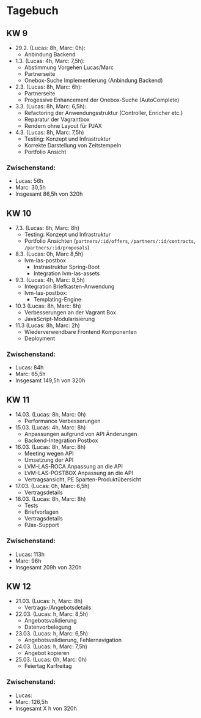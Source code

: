 # Tagebuch

## KW 9

* 29.2. (Lucas: 8h, Marc: 0h):
    * Anbindung Backend
* 1.3. (Lucas: 4h, Marc: 7,5h):
    * Abstimmung Vorgehen Lucas/Marc
    * Partnerseite
    * Onebox-Suche Implementierung (Anbindung Backend)
* 2.3. (Lucas: 8h, Marc: 6h):
    * Partnerseite
    * Progessive Enhancement der Onebox-Suche (AutoComplete)
* 3.3. (Lucas: 8h, Marc: 6,5h):
    * Refactoring der Anwendungsstruktur (Controller, Enricher etc.)
    * Reparatur der Vagrantbox
    * Rendern ohne Layout für PJAX
* 4.3. (Lucas: 8h, Marc: 7,5h)
    * Testing: Konzept und Infrastruktur
    * Korrekte Darstellung von Zeitstempeln
    * Portfolio Ansicht

### Zwischenstand:

* Lucas: 56h
* Marc: 30,5h
* Insgesamt 86,5h von 320h

## KW 10

* 7.3. (Lucas: 8h, Marc: 8h)
    * Testing: Konzept und Infrastruktur
    * Portfolio Ansichten (`partners/:id/offers`, `/partners/:id/contracts`, `/partners/:id/proposals`)
* 8.3. (Lucas: 0h, Marc 8,5h)
    * lvm-las-postbox
        * Instrastruktur Spring-Boot
        * Integration lvm-las-assets
* 9.3. (Lucas: 4h, Marc: 8,5h)
    * Integration Briefkasten-Anwendung
    * lvm-las-postbox:
        * Templating-Engine
* 10.3 (Lucas: 8h, Marc: 8h)
    * Verbesserungen an der Vagrant Box
    * JavaScript-Modularisierung
* 11.3 (Lucas: 8h, Marc: 2h)
    * Wiederverwendbare Frontend Komponenten
    * Deployment

### Zwischenstand:

* Lucas: 84h
* Marc: 65,5h
* Insgesamt 149,5h von 320h

## KW 11

* 14.03. (Lucas: 8h, Marc: 0h)
  * Performance Verbesserungen
* 15.03. (Lucas: 4h, Marc: 8h)
  * Anpassungen aufgrund von API Änderungen
  * Backend-Integration Postbox
* 16.03. (Lucas: 8h, Marc: 8h)
  * Meeting wegen API
  * Umsetzung der API
  * LVM-LAS-ROCA Anpassung an die API
  * LVM-LAS-POSTBOX Anpassung an die API
  * Vertragsansicht, PE Sparten-Produktübersicht
* 17.03. (Lucas: 0h, Marc: 6,5h)
  * Vertragsdetails
* 18.03. (Lucas: 8h, Marc: 8h)
  * Tests
  * Briefvorlagen
  * Vertragsdetails
  * PJax-Support

### Zwischenstand:

* Lucas: 113h
* Marc: 96h
* Insgesamt 209h von 320h

## KW 12

* 21.03. (Lucas: h, Marc: 8h)
  * Vertrags-/Angebotsdetails
* 22.03. (Lucas: h, Marc: 8,5h)
  * Angebotsvalidierung
  * Datenvorbelegung
* 23.03. (Lucas: h, Marc: 6,5h)
  * Angebotsvalidierung, Fehlernavigation
* 24.03. (Lucas: h, Marc: 7,5h)
  * Angebot kopieren
* 25.03. (Lucas: 0h, Marc: 0h)
  * Feiertag Karfreitag

### Zwischenstand:

* Lucas:
* Marc: 126,5h
* Insgesamt X h von 320h
